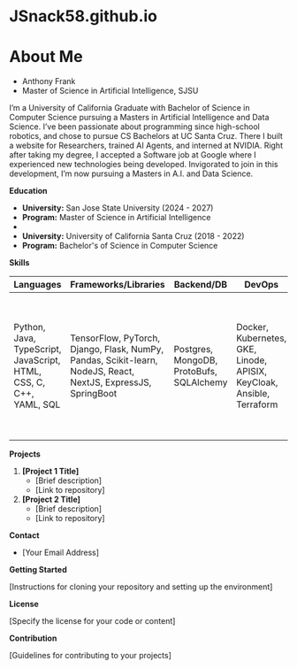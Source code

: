 # JSnack58.github.io

# About Me

* Anthony Frank
* Master of Science in Artificial Intelligence, SJSU

I’m a University of California Graduate with Bachelor of Science in Computer Science pursuing a Masters in Artificial Intelligence and Data Science. I’ve been passionate about programming since high-school robotics, and chose to pursue CS Bachelors at UC Santa Cruz. There I built a website for Researchers, trained AI Agents, and interned at NVIDIA. Right after taking my degree, I accepted a Software job at Google where I experienced new technologies being developed. Invigorated to join in this development, I’m now pursuing a Masters in A.I. and Data Science.

**Education**

* **University:** San Jose State University (2024 - 2027)
* **Program:** Master of Science in Artificial Intelligence
* 
* **University:** University of California Santa Cruz (2018 - 2022)
* **Program:** Bachelor's of Science in Computer Science

**Skills**

| Languages | Frameworks/Libraries | Backend/DB | DevOps | AI/ML |
|---|---|---|---|---|
| Python, Java, TypeScript, JavaScript, HTML, CSS, C, C++, YAML, SQL | TensorFlow, PyTorch, Django, Flask, NumPy, Pandas, Scikit-learn, NodeJS, React, NextJS, ExpressJS, SpringBoot | Postgres, MongoDB, ProtoBufs, SQLAlchemy | Docker, Kubernetes, GKE, Linode, APISIX, KeyCloak, Ansible, Terraform | TensorFlow, PyTorch, Numpy, Pandas, ChromaDB, SciKit-learn, Apache-Spark, LangChain, LangGraph, QLoRa, LLMs |

**Projects**

1. **[Project 1 Title]**
   * [Brief description]
   * [Link to repository]
2. **[Project 2 Title]**
   * [Brief description]
   * [Link to repository]

**Contact**

* [Your Email Address]

**Getting Started**

[Instructions for cloning your repository and setting up the environment]

**License**

[Specify the license for your code or content]

**Contribution**

[Guidelines for contributing to your projects]
